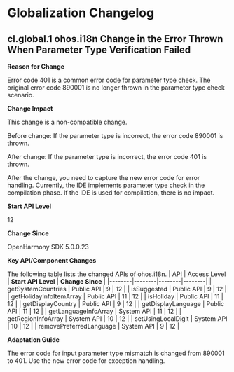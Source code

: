 # Globalization Changelog

## cl.global.1 ohos.i18n Change in the Error Thrown When Parameter Type Verification Failed

**Reason for Change**

Error code 401 is a common error code for parameter type check. The original error code 890001 is no longer thrown in the parameter type check scenario.

**Change Impact**

This change is a non-compatible change.

Before change: If the parameter type is incorrect, the error code 890001 is thrown.

After change: If the parameter type is incorrect, the error code 401 is thrown.

After the change, you need to capture the new error code for error handling.
Currently, the IDE implements parameter type check in the compilation phase. If the IDE is used for compilation, there is no impact.

**Start API Level**

12

**Change Since**

OpenHarmony SDK 5.0.0.23 

**Key API/Component Changes**

The following table lists the changed APIs of ohos.i18n.
| API | Access Level | **Start API Level** | **Change Since** |
|--------|--------|--------|--------|
| getSystemCountries | Public API | 9 | 12 |
| isSuggested | Public API | 9 | 12 |
| getHolidayInfoItemArray | Public API | 11 | 12 |
| isHoliday | Public API | 11 | 12 |
| getDisplayCountry | Public API | 9 | 12 |
| getDisplayLanguage | Public API | 11 | 12 |
| getLanguageInfoArray | System API | 11 | 12 |
| getRegionInfoArray | System API | 10 | 12 |
| setUsingLocalDigit | System API | 10 | 12 |
| removePreferredLanguage | System API | 9 | 12 |

**Adaptation Guide**

The error code for input parameter type mismatch is changed from 890001 to 401. Use the new error code for exception handling.

